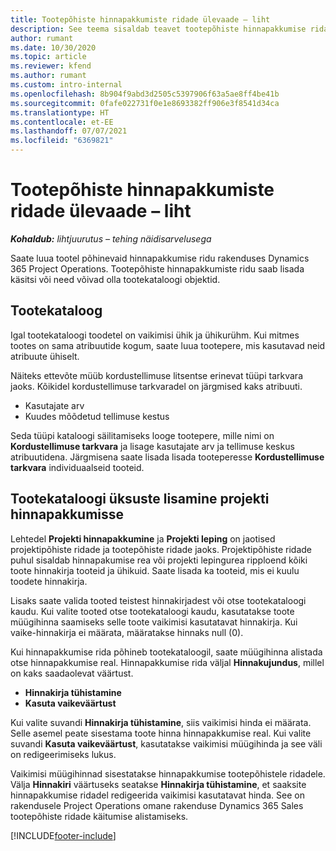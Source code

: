 ```yaml
---
title: Tootepõhiste hinnapakkumiste ridade ülevaade – liht
description: See teema sisaldab teavet tootepõhiste hinnapakkumise ridadega töötamise kohta.
author: rumant
ms.date: 10/30/2020
ms.topic: article
ms.reviewer: kfend
ms.author: rumant
ms.custom: intro-internal
ms.openlocfilehash: 8b904f9abd3d2505c5397906f63a5ae8ff4be41b
ms.sourcegitcommit: 0fafe022731f0e1e8693382ff906e3f8541d34ca
ms.translationtype: HT
ms.contentlocale: et-EE
ms.lasthandoff: 07/07/2021
ms.locfileid: "6369821"
---
```

# <a name="product-based-quote-lines-overview---lite"></a>Tootepõhiste hinnapakkumiste ridade ülevaade – liht

_**Kohaldub:** lihtjuurutus – tehing näidisarvelusega_

Saate luua tootel põhinevaid hinnapakkumise ridu rakenduses Dynamics 365 Project Operations. Tootepõhiste hinnapakkumiste ridu saab lisada käsitsi või need võivad olla tootekataloogi objektid.

## <a name="product-catalog"></a>Tootekataloog

Igal tootekataloogi toodetel on vaikimisi ühik ja ühikurühm. Kui mitmes tootes on sama atribuutide kogum, saate luua tootepere, mis kasutavad neid atribuute ühiselt. 

Näiteks ettevõte müüb kordustellimuse litsentse erinevat tüüpi tarkvara jaoks. Kõikidel kordustellimuse tarkvaradel on järgmised kaks atribuuti.

- Kasutajate arv
- Kuudes mõõdetud tellimuse kestus

Seda tüüpi kataloogi säilitamiseks looge tootepere, mille nimi on **Kordustellimuse tarkvara** ja lisage kasutajate arv ja tellimuse keskus atribuutidena. Järgmisena saate lisada lisada tooteperesse **Kordustellimuse tarkvara** individuaalseid tooteid.

## <a name="add-product-catalog-items-to-a-project-quote"></a>Tootekataloogi üksuste lisamine projekti hinnapakkumisse

Lehtedel **Projekti hinnapakkumine** ja **Projekti leping** on jaotised projektipõhiste ridade ja tootepõhiste ridade jaoks. Projektipõhiste ridade puhul sisaldab hinnapakumise rea või projekti lepingurea ripploend kõiki toote hinnakirja tooteid ja ühikuid. Saate lisada ka tooteid, mis ei kuulu toodete hinnakirja.

Lisaks saate valida tooted teistest hinnakirjadest või otse tootekataloogi kaudu. Kui valite tooted otse tootekataloogi kaudu, kasutatakse toote müügihinna saamiseks selle toote vaikimisi kasutatavat hinnakirja. Kui vaike-hinnakirja ei määrata, määratakse hinnaks null (0).

Kui hinnapakkumise rida põhineb tootekataloogil, saate müügihinna alistada otse hinnapakkumise real. Hinnapakkumise rida väljal **Hinnakujundus**, millel on kaks saadaolevat väärtust.

- **Hinnakirja tühistamine**
- **Kasuta vaikeväärtust**

Kui valite suvandi **Hinnakirja tühistamine**, siis vaikimisi hinda ei määrata. Selle asemel peate sisestama toote hinna hinnapakkumise real. Kui valite suvandi **Kasuta vaikeväärtust**, kasutatakse vaikimisi müügihinda ja see väli on redigeerimiseks lukus.

Vaikimisi müügihinnad sisestatakse hinnapakkumise tootepõhistele ridadele. Välja **Hinnakiri** väärtuseks seatakse **Hinnakirja tühistamine**, et saaksite hinnapakkumise ridadel redigeerida vaikimisi kasutatavat hinda. See on rakendusele Project Operations omane rakenduse Dynamics 365 Sales tootepõhiste ridade käitumise alistamiseks.


[!INCLUDE[footer-include](../../includes/footer-banner.md)]